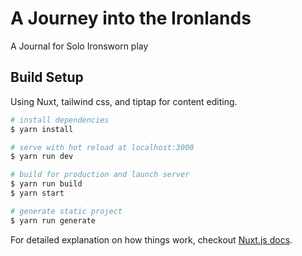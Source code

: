 # A Journey into the Ironlands

A Journal for Solo Ironsworn play

## Build Setup

Using Nuxt, tailwind css, and tiptap for content editing.

```bash
# install dependencies
$ yarn install

# serve with hot reload at localhost:3000
$ yarn run dev

# build for production and launch server
$ yarn run build
$ yarn start

# generate static project
$ yarn run generate
```

For detailed explanation on how things work, checkout [Nuxt.js docs](https://nuxtjs.org).
